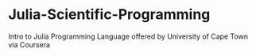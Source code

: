 # Julia-Scientific-Programming
Intro to Julia Programming Language offered by University of Cape Town via Coursera
